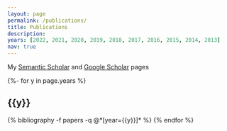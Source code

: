 ```yaml
---
layout: page
permalink: /publications/
title: Publications
description: 
years: [2022, 2021, 2020, 2019, 2018, 2017, 2016, 2015, 2014, 2013]
nav: true
---
```

<!-- _pages/publications.md -->
<div class="publications">
My <a href="https://www.semanticscholar.org/author/144827671">Semantic Scholar</a> and <a href="https://scholar.google.com/citations?user=fdGXVd4AAAAJ">Google Scholar</a> pages


{%- for y in page.years %}
  <h2 class="year">{{y}}</h2>
  {% bibliography -f papers -q @*[year={{y}}]* %}
{% endfor %}

</div>
